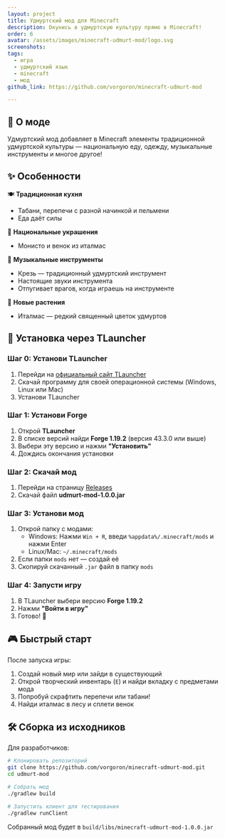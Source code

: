 ```yaml
---
layout: project
title: Удмуртский мод для Minecraft
description: Окунись в удмуртскую культуру прямо в Minecraft!
order: 6
avatar: /assets/images/minecraft-udmurt-mod/logo.svg
screenshots:
tags:
  - игра
  - удмуртский язык
  - minecraft
  - мод
github_link: https://github.com/vorgoron/minecraft-udmurt-mod

---
```


## 📖 О моде

Удмуртский мод добавляет в Minecraft элементы традиционной удмуртской культуры — национальную еду, одежду, музыкальные инструменты и многое другое!

## ✨ Особенности

🍽️ **Традиционная кухня**
- Табани, перепечи с разной начинкой и пельмени
- Еда даёт силы

👗 **Национальные украшения**
- Монисто и венок из италмас

🎵 **Музыкальные инструменты**
- Крезь — традиционный удмуртский инструмент
- Настоящие звуки инструмента
- Отпугивает врагов, когда играешь на инструменте

🌺 **Новые растения**
- Италмас — редкий священный цветок удмуртов

## 🚀 Установка через TLauncher

### Шаг 0: Установи TLauncher
1. Перейди на [официальный сайт TLauncher](https://tlauncher.org/ru/)
2. Скачай программу для своей операционной системы (Windows, Linux или Mac)
3. Установи TLauncher

### Шаг 1: Установи Forge
1. Открой **TLauncher**
2. В списке версий найди **Forge 1.19.2** (версия 43.3.0 или выше)
3. Выбери эту версию и нажми **"Установить"**
4. Дождись окончания установки

### Шаг 2: Скачай мод
1. Перейди на страницу [Releases](https://github.com/vorgoron/minecraft-udmurt-mod/releases)
2. Скачай файл **udmurt-mod-1.0.0.jar**

### Шаг 3: Установи мод
1. Открой папку с модами:
   - Windows: Нажми `Win + R`, введи `%appdata%/.minecraft/mods` и нажми Enter
   - Linux/Mac: `~/.minecraft/mods`
2. Если папки `mods` нет — создай её
3. Скопируй скачанный `.jar` файл в папку `mods`

### Шаг 4: Запусти игру
1. В TLauncher выбери версию **Forge 1.19.2**
2. Нажми **"Войти в игру"**
3. Готово! 🎉

## 🎮 Быстрый старт

После запуска игры:
1. Создай новый мир или зайди в существующий
2. Открой творческий инвентарь (`E`) и найди вкладку с предметами мода
3. Попробуй скрафтить перепечи или табани!
4. Найди италмас в лесу и сплети венок

## 🛠️ Сборка из исходников

Для разработчиков:

```bash
# Клонировать репозиторий
git clone https://github.com/vorgoron/minecraft-udmurt-mod.git
cd udmurt-mod

# Собрать мод
./gradlew build

# Запустить клиент для тестирования
./gradlew runClient
```

Собранный мод будет в `build/libs/minecraft-udmurt-mod-1.0.0.jar`
